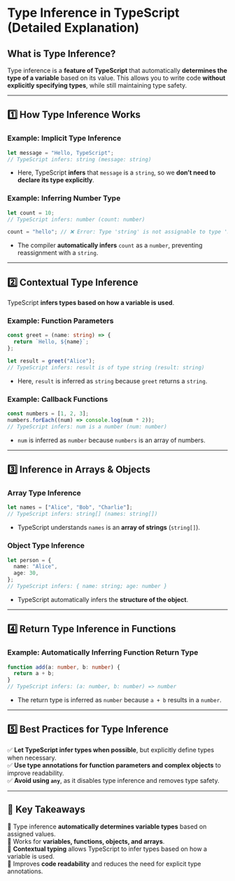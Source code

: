 # **Type Inference in TypeScript (Detailed Explanation)**

## **What is Type Inference?**

Type inference is a **feature of TypeScript** that automatically **determines the type of a variable** based on its value. This allows you to write code **without explicitly specifying types**, while still maintaining type safety.

---

## **1️⃣ How Type Inference Works**

### **Example: Implicit Type Inference**

```ts
let message = "Hello, TypeScript";
// TypeScript infers: string (message: string)
```

- Here, TypeScript **infers** that `message` is a `string`, so we **don’t need to declare its type explicitly**.

### **Example: Inferring Number Type**

```ts
let count = 10;
// TypeScript infers: number (count: number)

count = "hello"; // ❌ Error: Type 'string' is not assignable to type 'number'
```

- The compiler **automatically infers** `count` as a `number`, preventing reassignment with a `string`.

---

## **2️⃣ Contextual Type Inference**

TypeScript **infers types based on how a variable is used**.

### **Example: Function Parameters**

```ts
const greet = (name: string) => {
  return `Hello, ${name}`;
};

let result = greet("Alice");
// TypeScript infers: result is of type string (result: string)
```

- Here, `result` is inferred as `string` because `greet` returns a `string`.

### **Example: Callback Functions**

```ts
const numbers = [1, 2, 3];
numbers.forEach((num) => console.log(num * 2));
// TypeScript infers: num is a number (num: number)
```

- `num` is inferred as `number` because `numbers` is an array of numbers.

---

## **3️⃣ Inference in Arrays & Objects**

### **Array Type Inference**

```ts
let names = ["Alice", "Bob", "Charlie"];
// TypeScript infers: string[] (names: string[])
```

- TypeScript understands `names` is an **array of strings** (`string[]`).

### **Object Type Inference**

```ts
let person = {
  name: "Alice",
  age: 30,
};
// TypeScript infers: { name: string; age: number }
```

- TypeScript automatically infers the **structure of the object**.

---

## **4️⃣ Return Type Inference in Functions**

### **Example: Automatically Inferring Function Return Type**

```ts
function add(a: number, b: number) {
  return a + b;
}
// TypeScript infers: (a: number, b: number) => number
```

- The return type is inferred as `number` because `a + b` results in a `number`.

---

## **5️⃣ Best Practices for Type Inference**

✅ **Let TypeScript infer types when possible**, but explicitly define types when necessary.  
✅ **Use type annotations for function parameters and complex objects** to improve readability.  
✅ **Avoid using `any`**, as it disables type inference and removes type safety.

---

## **🚀 Key Takeaways**

🔹 Type inference **automatically determines variable types** based on assigned values.  
🔹 Works for **variables, functions, objects, and arrays**.  
🔹 **Contextual typing** allows TypeScript to infer types based on how a variable is used.  
🔹 Improves **code readability** and reduces the need for explicit type annotations.
